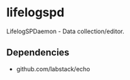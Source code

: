 # lifelogspd

LifelogSPDaemon - Data collection/editor.

## Dependencies

* github.com/labstack/echo
